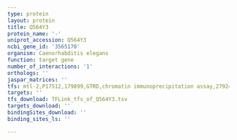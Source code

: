 ```yaml
---
type: protein
layout: protein
title: Q564Y3
protein_name: '-'
uniprot_accession: Q564Y3
ncbi_gene_id: '3565170'
organism: Caenorhabditis elegans
function: target gene
number_of_interactions: '1'
orthologs: ''
jaspar_matrices: ''
tfs: mtl-2,P17512,179899,GTRD,chromatin immunoprecipitation assay,27924024%5Buid%5D,No
targets: ''
tfs_download: TFLink_tfs_of_Q564Y3.tsv
targets_download: ''
bindingSites_download: ''
binding_sites_ls: ''

---
```


